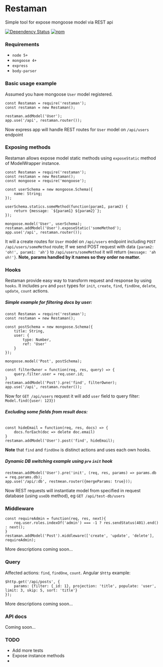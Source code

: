 # Restaman
Simple tool for expose mongoose model via REST api

[![Dependency Status](https://david-dm.org/pashist/restaman.svg)](https://david-dm.org/pashist/restaman) [![npm](https://img.shields.io/npm/v/restaman.svg?maxAge=2592000)](https://www.npmjs.com/package/restaman)

### Requirements
- `node 5+`
- `mongoose 4+`
- `express`
- `body-parser`

### Basic usage example
Assumed you have mongoose `User` model registered.
```
const Restaman = require('restaman');
const restaman = new Restaman();

restaman.addModel('User');
app.use('/api', restaman.router());
```
Now express app will handle REST routes for `User` model on `/api/users` endpoint 

### Exposing methods
Restaman allows expose model static methods using `exposeStatic` method of ModelWrapper instance. 
```
const Restaman = require('restaman');
const restaman = new Restaman();
const mongoose = require('mongoose');

const userSchema = new mongoose.Schema({
    name: String;
});

userSchema.statics.someMethod(function(param1, param2) {
    return {message: `${param1} ${param2}`};
});

mongoose.model('User', userSchema);
restaman.addModel('User').exposeStatic('someMethod');
app.use('/api', restaman.router());
```
It will a create routes for `User` model on `/api/users` endpoint including `POST /api/users/someMethod` route;
If we send POST request with data `{param2: 'oh!', param1: 'ah'}` to `/api/users/someMethod` it will return `{message: 'ah oh!'}`. 
**Note, params handled by it names so they order no matter.**

### Hooks
Restaman provide easy way to transform request and response by using `hooks`.
It includes `pre` and `post` types for `init`, `create`, `find`, `findOne`, `delete`, `update`, `count` actions.

##### Simple example for filtering docs by user:
```
const Restaman = require('restaman');
const restaman = new Restaman();

const postSchema = new mongoose.Schema({
    title: String,
    user: {
        type: Number,
        ref: 'User'
    }
});

mongoose.model('Post', postSchema);

const filterOwner = function(req, res, query) => {
    query.filter.user = req.user.id;
}
restaman.addModel('Post').pre('find', filterOwner);
app.use('/api', restaman.router());
```
Now for `GET /api/users` request it will add `user` field to query filter: `Model.find({user: 123})`

##### Excluding some fields from result docs:
```

const hideEmail = function(req, res, docs) => {
    docs.forEach(doc => delete doc.email)
}
restaman.addModel('User').post('find', hideEmail);

```
**Note** that `find` and `findOne` is distinct actions and uses each own hooks.

##### Dynamic DB switching example using `pre` `init` hook
```
restmean.addModel('User').pre('init', (req, res, params) => params.db = req.params.db);
app.use('/api/:db', restmean.router({mergeParams: true}));
```
Now REST requests will instantiate model from specified in request database (using `useDb` method), eg `GET /api/test-db/users`

### Middleware
```
const requireAdmin = function(req, res, next){
    req.user.roles.indexOf('admin') === -1 ? res.sendStatus(401).end() : next();
}
restaman.addModel('Post').middleware(['create', 'update', 'delete'], requireAdmin);
```
More descriptions coming soon...

### Query
Affected actions: `find`, `findOne`, `count`.
Angular `$http` example:
```
$http.get('/api/posts', {
    params: {filter: {_id: 1}, projection: 'title', populate: 'user', limit: 3, skip: 5, sort: 'title'}
});
```
More descriptions coming soon...

### API docs
Coming soon...

### TODO
- Add more tests
- Expose instance methods
- 